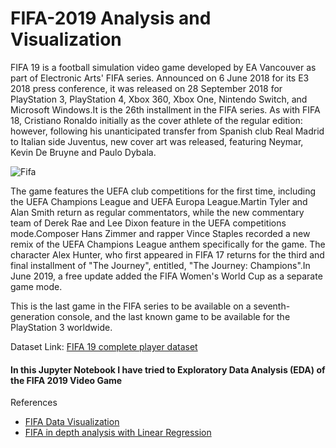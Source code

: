 # FIFA-2019 Analysis and Visualization

FIFA 19 is a football simulation video game developed by EA Vancouver as part of Electronic Arts' FIFA series. Announced on 6 June 2018
for its E3 2018 press conference, it was released on 28 September 2018 for PlayStation 3, PlayStation 4, Xbox 360, Xbox One, Nintendo Switch, and Microsoft Windows.It is the 26th installment in the FIFA series. As with FIFA 18, Cristiano Ronaldo initially as the cover athlete of the regular edition: however, following his unanticipated transfer from Spanish club Real Madrid to Italian side Juventus, new cover art was released, featuring Neymar, Kevin De Bruyne and Paulo Dybala.

![Fifa](http://dlskits.com/wp-content/uploads/2018/10/FIFA-19-Ultimate-Team-Kits.jpg)

The game features the UEFA club competitions for the first time, including the UEFA Champions League and UEFA Europa League.Martin Tyler and Alan Smith return as regular commentators, while the new commentary team of Derek Rae and Lee Dixon feature in the UEFA competitions mode.Composer Hans Zimmer and rapper Vince Staples recorded a new remix of the UEFA Champions League anthem specifically for the game. The character Alex Hunter, who first appeared in FIFA 17 returns for the third and final installment of "The Journey", entitled, "The Journey: Champions".In June 2019, a free update added the FIFA Women's World Cup as a separate game mode.

This is the last game in the FIFA series to be available on a seventh-generation console, and the last known game to be available for the PlayStation 3 worldwide.

Dataset Link: [FIFA 19 complete player dataset](https://www.kaggle.com/karangadiya/fifa19/download)

#### In this Jupyter Notebook I have tried to Exploratory Data Analysis (EDA) of the FIFA 2019 Video Game


References
 - [FIFA Data Visualization](https://www.kaggle.com/roshansharma/fifa-data-visualization)
 - [FIFA in depth analysis with Linear Regression](https://www.kaggle.com/nitindatta/fifa-in-depth-analysis-with-linear-regression)
